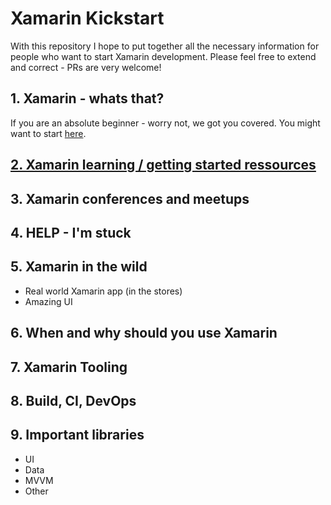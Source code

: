 # Xamarin Kickstart
With this repository I hope to put together all the necessary information for people who want to start Xamarin development. Please feel free to extend and correct - PRs are very welcome!

## 1. Xamarin - whats that?
If you are an absolute beginner - worry not, we got you covered. You might want to start [here](
https://dotnet.microsoft.com/learn/xamarin/what-is-xamarin).

## [2. Xamarin learning / getting started ressources](./xamarinlearning)

## 3. Xamarin conferences and meetups

## 4. HELP - I'm stuck

## 5. Xamarin in the wild
- Real world Xamarin app (in the stores)
- Amazing UI

## 6. When and why should you use Xamarin

## 7. Xamarin Tooling

## 8. Build, CI, DevOps

## 9. Important libraries
- UI
- Data
- MVVM
- Other


